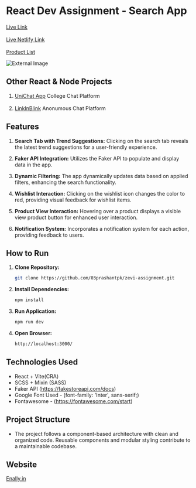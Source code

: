 # React Dev Assignment - Search App

<a href="https://zevi-assignment-three.vercel.app"> Live Link </a>
<br><br>
<a href="https://zevi-assignment-prashant.netlify.app/"> Live Netlify Link </a>
<br><br>
<a href="https://zevi-assignment-three.vercel.app/products"> Product List </a>

<!-- Image -->
![External Image](https://github.com/03prashantpk/zevi-assignment/blob/main/public/screen.gif)


## Other React & Node Projects

1. <a href="https://unichatapp.vercel.app/">UniChat App</a> College Chat Platform
<br><br>
2. <a href="https://linkinblink.onrender.com/">LinkInBlink</a> Anonumous Chat Platform


## Features

1. **Search Tab with Trend Suggestions:** Clicking on the search tab reveals the latest trend suggestions for a user-friendly experience.

2. **Faker API Integration:** Utilizes the Faker API to populate and display data in the app.

3. **Dynamic Filtering:** The app dynamically updates data based on applied filters, enhancing the search functionality.

4. **Wishlist Interaction:** Clicking on the wishlist icon changes the color to red, providing visual feedback for wishlist items.

5. **Product View Interaction:** Hovering over a product displays a visible view product button for enhanced user interaction.

6. **Notification System:** Incorporates a notification system for each action, providing feedback to users.

## How to Run

1. **Clone Repository:** 
   ```bash
   git clone https://github.com/03prashantpk/zevi-assignment.git
   ```
2. **Install Dependencies:**
    ```bash
    npm install
    ```
3. **Run Application:**
    ```bash
    npm run dev
    ```
4. **Open Browser:**
    ```bash
    http://localhost:3000/
    ```

## Technologies Used
- React + Vite(CRA)
- SCSS + Mixin (SASS)
- Faker API (https://fakestoreapi.com/docs)
- Google Font Used - (font-family: 'Inter', sans-serif;)
- Fontawesome - (https://fontawesome.com/start)

## Project Structure

- The project follows a component-based architecture with clean and organized code. Reusable components and modular styling contribute to a maintainable codebase.


## Website

<a href="https://www.google.com/search?q=prashant+enally"> Enally.in </a>